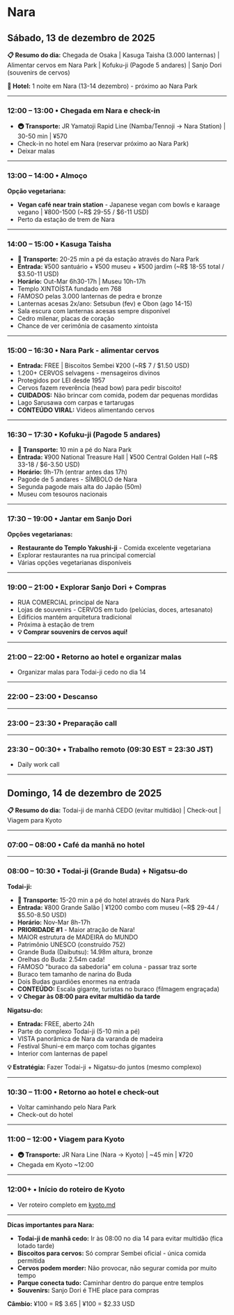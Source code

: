 # Nara

## Sábado, 13 de dezembro de 2025

**📋 Resumo do dia:** Chegada de Osaka | Kasuga Taisha (3.000 lanternas) | Alimentar cervos em Nara Park | Kofuku-ji (Pagode 5 andares) | Sanjo Dori (souvenirs de cervos)

**🏨 Hotel:** 1 noite em Nara (13-14 dezembro) - próximo ao Nara Park

---

### 12:00 – 13:00 • Chegada em Nara e check-in
- **🚇 Transporte:** JR Yamatoji Rapid Line (Namba/Tennoji → Nara Station) | 30-50 min | ¥570
- Check-in no hotel em Nara (reservar próximo ao Nara Park)
- Deixar malas

---

### 13:00 – 14:00 • Almoço
**Opção vegetariana:**
- **Vegan café near train station** - Japanese vegan com bowls e karaage vegano | ¥800-1500 (~R$ 29-55 / $6-11 USD)
- Perto da estação de trem de Nara

---

### 14:00 – 15:00 • Kasuga Taisha
- **🚶 Transporte:** 20-25 min a pé da estação através do Nara Park
- **Entrada:** ¥500 santuário + ¥500 museu + ¥500 jardim (~R$ 18-55 total / $3.50-11 USD)
- **Horário:** Out-Mar 6h30-17h | Museu 10h-17h
- Templo XINTOÍSTA fundado em 768
- FAMOSO pelas 3.000 lanternas de pedra e bronze
- Lanternas acesas 2x/ano: Setsubun (fev) e Obon (ago 14-15)
- Sala escura com lanternas acesas sempre disponível
- Cedro milenar, placas de coração
- Chance de ver cerimônia de casamento xintoísta

---

### 15:00 – 16:30 • Nara Park - alimentar cervos
- **Entrada:** FREE | Biscoitos Sembei ¥200 (~R$ 7 / $1.50 USD)
- 1.200+ CERVOS selvagens - mensageiros divinos
- Protegidos por LEI desde 1957
- Cervos fazem reverência (head bow) para pedir biscoito!
- **CUIDADOS:** Não brincar com comida, podem dar pequenas mordidas
- Lago Sarusawa com carpas e tartarugas
- **CONTEÚDO VIRAL:** Vídeos alimentando cervos

---

### 16:30 – 17:30 • Kofuku-ji (Pagode 5 andares)
- **🚶 Transporte:** 10 min a pé do Nara Park
- **Entrada:** ¥900 National Treasure Hall | ¥500 Central Golden Hall (~R$ 33-18 / $6-3.50 USD)
- **Horário:** 9h-17h (entrar antes das 17h)
- Pagode de 5 andares - SÍMBOLO de Nara
- Segunda pagode mais alta do Japão (50m)
- Museu com tesouros nacionais

---

### 17:30 – 19:00 • Jantar em Sanjo Dori
**Opções vegetarianas:**
- **Restaurante do Templo Yakushi-ji** - Comida excelente vegetariana
- Explorar restaurantes na rua principal comercial
- Várias opções vegetarianas disponíveis

---

### 19:00 – 21:00 • Explorar Sanjo Dori + Compras
- RUA COMERCIAL principal de Nara
- Lojas de souvenirs - CERVOS em tudo (pelúcias, doces, artesanato)
- Edifícios mantém arquitetura tradicional
- Próxima à estação de trem
- **💡 Comprar souvenirs de cervos aqui!**

---

### 21:00 – 22:00 • Retorno ao hotel e organizar malas
- Organizar malas para Todai-ji cedo no dia 14

---

### 22:00 – 23:00 • Descanso

---

### 23:00 – 23:30 • Preparação call

---

### 23:30 – 00:30+ • Trabalho remoto (09:30 EST = 23:30 JST)
- Daily work call

---

## Domingo, 14 de dezembro de 2025

**📋 Resumo do dia:** Todai-ji de manhã CEDO (evitar multidão) | Check-out | Viagem para Kyoto

---

### 07:00 – 08:00 • Café da manhã no hotel

---

### 08:00 – 10:30 • Todai-ji (Grande Buda) + Nigatsu-do
**Todai-ji:**
- **🚶 Transporte:** 15-20 min a pé do hotel através do Nara Park
- **Entrada:** ¥800 Grande Salão | ¥1200 combo com museu (~R$ 29-44 / $5.50-8.50 USD)
- **Horário:** Nov-Mar 8h-17h
- **PRIORIDADE #1** - Maior atração de Nara!
- MAIOR estrutura de MADEIRA do MUNDO
- Patrimônio UNESCO (construído 752)
- Grande Buda (Daibutsu): 14.98m altura, bronze
- Orelhas do Buda: 2.54m cada!
- FAMOSO "buraco da sabedoria" em coluna - passar traz sorte
- Buraco tem tamanho de narina do Buda
- Dois Budas guardiões enormes na entrada
- **CONTEÚDO:** Escala gigante, turistas no buraco (filmagem engraçada)
- **💡 Chegar às 08:00 para evitar multidão da tarde**

**Nigatsu-do:**
- **Entrada:** FREE, aberto 24h
- Parte do complexo Todai-ji (5-10 min a pé)
- VISTA panorâmica de Nara da varanda de madeira
- Festival Shuni-e em março com tochas gigantes
- Interior com lanternas de papel

**💡 Estratégia:** Fazer Todai-ji + Nigatsu-do juntos (mesmo complexo)

---

### 10:30 – 11:00 • Retorno ao hotel e check-out
- Voltar caminhando pelo Nara Park
- Check-out do hotel

---

### 11:00 – 12:00 • Viagem para Kyoto
- **🚇 Transporte:** JR Nara Line (Nara → Kyoto) | ~45 min | ¥720
- Chegada em Kyoto ~12:00

---

### 12:00+ • Início do roteiro de Kyoto
- Ver roteiro completo em [kyoto.md](./kyoto.md)

---

**Dicas importantes para Nara:**
- **Todai-ji de manhã cedo:** Ir às 08:00 no dia 14 para evitar multidão (fica lotado tarde)
- **Biscoitos para cervos:** Só comprar Sembei oficial - única comida permitida
- **Cervos podem morder:** Não provocar, não segurar comida por muito tempo
- **Parque conecta tudo:** Caminhar dentro do parque entre templos
- **Souvenirs:** Sanjo Dori é THE place para compras

**Câmbio:** ¥100 = R$ 3.65 | ¥100 = $2.33 USD
